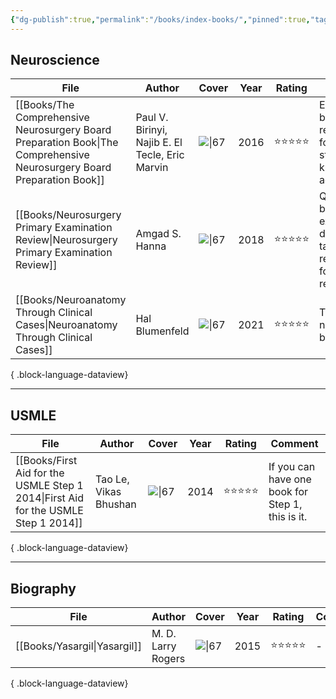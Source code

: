 ```yaml
---
{"dg-publish":true,"permalink":"/books/index-books/","pinned":true,"tags":["book","index"],"created":"2023-11-03T21:15:01.722-07:00","updated":"2023-11-04T15:47:12.081-07:00"}
---
```



## Neuroscience

| File                                                                                                                      | Author                                          | Cover                                                                                                                    | Year | Rating     | Comment                                                                              |
| ------------------------------------------------------------------------------------------------------------------------- | ----------------------------------------------- | ------------------------------------------------------------------------------------------------------------------------ | ---- | ---------- | ------------------------------------------------------------------------------------ |
| [[Books/The Comprehensive Neurosurgery Board Preparation Book\|The Comprehensive Neurosurgery Board Preparation Book]] | Paul V. Birinyi, Najib E. El Tecle, Eric Marvin | ![\|67](http://books.google.com/books/content?id=U32fDAAAQBAJ&printsec=frontcover&img=1&zoom=1&edge=curl&source=gbs_api) | 2016 | ⭐️⭐️⭐️⭐️⭐️ | Excellent Q&A book, recommend for early stage knowledge accumulation.                |
| [[Books/Neurosurgery Primary Examination Review\|Neurosurgery Primary Examination Review]]                             | Amgad S. Hanna                                  | ![\|67](http://books.google.com/books/content?id=wtB-DwAAQBAJ&printsec=frontcover&img=1&zoom=1&edge=curl&source=gbs_api) | 2018 | ⭐️⭐️⭐️⭐️⭐️ | Q&A review book with excellent diagrams and tables, recommend for late stage review. |
| [[Books/Neuroanatomy Through Clinical Cases\|Neuroanatomy Through Clinical Cases]]                                     | Hal Blumenfeld                                  | ![\|67](http://books.google.com/books/content?id=PgdTzQEACAAJ&printsec=frontcover&img=1&zoom=1&source=gbs_api)           | 2021 | ⭐️⭐️⭐️⭐️⭐️ | The best neuroanatomy book.                                                          |

{ .block-language-dataview}

---

## USMLE

| File                                                                                  | Author                | Cover                                                                                                          | Year | Rating     | Comment                                          |
| ------------------------------------------------------------------------------------- | --------------------- | -------------------------------------------------------------------------------------------------------------- | ---- | ---------- | ------------------------------------------------ |
| [[Books/First Aid for the USMLE Step 1 2014\|First Aid for the USMLE Step 1 2014]] | Tao Le, Vikas Bhushan | ![\|67](http://books.google.com/books/content?id=0TZPAgAAQBAJ&printsec=frontcover&img=1&zoom=1&source=gbs_api) | 2014 | ⭐️⭐️⭐️⭐️⭐️ | If you can have one book for Step 1, this is it. |

{ .block-language-dataview}


---

## Biography

| File                            | Author             | Cover                                                                                                          | Year | Rating     | Comment |
| ------------------------------- | ------------------ | -------------------------------------------------------------------------------------------------------------- | ---- | ---------- | ------- |
| [[Books/Yasargil\|Yasargil]] | M. D. Larry Rogers | ![\|67](http://books.google.com/books/content?id=DC36sgEACAAJ&printsec=frontcover&img=1&zoom=1&source=gbs_api) | 2015 | ⭐️⭐️⭐️⭐️⭐️ | \-      |

{ .block-language-dataview}
